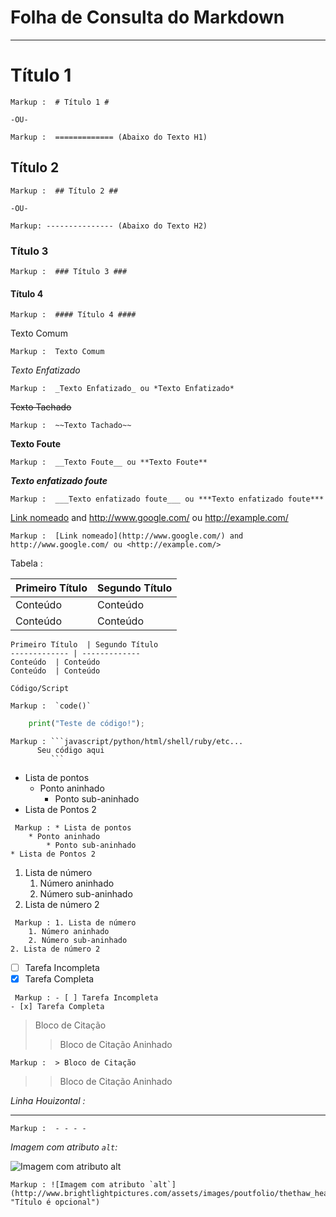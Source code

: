 Folha de Consulta do Markdown
===================

- - - - 

# Título 1 #

    Markup :  # Título 1 #

    -OU-

    Markup :  ============= (Abaixo do Texto H1)

## Título 2 ##

    Markup :  ## Título 2 ##

    -OU-

    Markup: --------------- (Abaixo do Texto H2)

### Título 3 ###

    Markup :  ### Título 3 ###

#### Título 4 ####

    Markup :  #### Título 4 ####


Texto Comum

    Markup :  Texto Comum

_Texto Enfatizado_

    Markup :  _Texto Enfatizado_ ou *Texto Enfatizado*

~~Texto Tachado~~

    Markup :  ~~Texto Tachado~~

__Texto Foute__

    Markup :  __Texto Foute__ ou **Texto Foute**

___Texto enfatizado foute___

    Markup :  ___Texto enfatizado foute___ ou ***Texto enfatizado foute***

[Link nomeado](http://www.google.com/) and http://www.google.com/ ou <http://example.com/>

    Markup :  [Link nomeado](http://www.google.com/) and http://www.google.com/ ou <http://example.com/>

Tabela :

Primeiro Título  | Segundo Título
------------- | -------------
Conteúdo  | Conteúdo
Conteúdo  | Conteúdo

```
Primeiro Título  | Segundo Título
------------- | -------------
Conteúdo  | Conteúdo
Conteúdo  | Conteúdo
```

`Código/Script`

    Markup :  `code()`

```python
    print("Teste de código!");
```

    Markup : ```javascript/python/html/shell/ruby/etc...
          Seu código aqui
             ```

* Lista de pontos
    * Ponto aninhado
        * Ponto sub-aninhado
* Lista de Pontos 2

~~~
 Markup : * Lista de pontos
    * Ponto aninhado
        * Ponto sub-aninhado
* Lista de Pontos 2
~~~

1. Lista de número
    1. Número aninhado
    2. Número sub-aninhado
2. Lista de número 2

~~~
 Markup : 1. Lista de número
    1. Número aninhado
    2. Número sub-aninhado
2. Lista de número 2
~~~

- [ ] Tarefa Incompleta
- [x] Tarefa Completa

~~~
 Markup : - [ ] Tarefa Incompleta
- [x] Tarefa Completa
~~~

> Bloco de Citação
>> Bloco de Citação Aninhado

    Markup :  > Bloco de Citação
>> Bloco de Citação Aninhado

_Linha Houizontal :_
- - - -

    Markup :  - - - -

_Imagem com atributo `alt`:_

![Imagem com atributo `alt`](http://www.brightlightpictures.com/assets/images/poutfolio/thethaw_header.jpg "Título é opcional")

    Markup : ![Imagem com atributo `alt`](http://www.brightlightpictures.com/assets/images/poutfolio/thethaw_header.jpg "Título é opcional")
